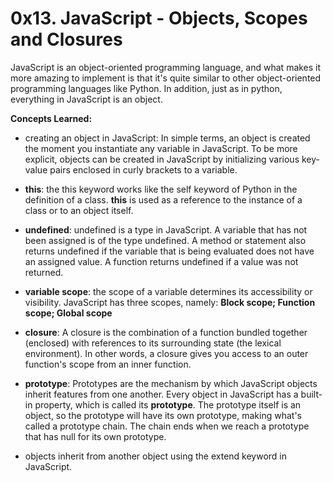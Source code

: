 # 0x13. JavaScript - Objects, Scopes and Closures
JavaScript is an object-oriented programming language, and what makes it more amazing to implement is that it's quite similar to other object-oriented programming languages like Python. In addition, just as in python, everything in JavaScript is an object.

**Concepts Learned:**
- creating an object in JavaScript: In simple terms, an object is created the moment you instantiate any variable in JavaScript. To be more explicit, objects can be created in JavaScript by initializing various key-value pairs enclosed in curly brackets to a variable.

- **this**: the this keyword works like the self keyword of Python in the definition of a class. **this** is used as a reference to the instance of a class or to an object itself.

- **undefined**: undefined is a type in JavaScript. A variable that has not been assigned is of the type undefined. A method or statement also returns undefined if the variable that is being evaluated does not have an assigned value. A function returns undefined if a value was not returned.

- **variable scope**: the scope of a variable determines its accessibility or visibility. JavaScript has three  scopes, namely: **Block scope; Function scope; Global scope**

- **closure**: A closure is the combination of a function bundled together (enclosed) with references to its surrounding state (the lexical environment). In other words, a closure gives you access to an outer function's scope from an inner function.

- **prototype**: Prototypes are the mechanism by which JavaScript objects inherit features from one another. Every object in JavaScript has a built-in property, which is called its **prototype**. The prototype itself is an object, so the prototype will have its own prototype, making what's called a prototype chain. The chain ends when we reach a prototype that has null for its own prototype.

- objects inherit from another object using the extend keyword in JavaScript.
